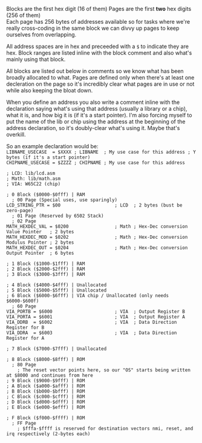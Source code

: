 Blocks are the first hex digit (16 of them)
Pages are the first **two** hex digits (256 of them)  
Each page has 256 bytes of addresses available so for tasks where we're really cross-coding in the same block we can divvy up pages to keep ourselves from overlapping. 

All address spaces are in hex and preceeded with a `$` to indicate they are hex. Block ranges are listed inline with the block comment and also what's mainly using that block.

All blocks are listed out below in comments so we know what has been broadly allocated to what. Pages are defined only when there's at least one decleration on the page so it's incredibly clear what pages are in use or not while also keeping the bloat down. 

When you define an address you also write a comment inline with the declaration saying what's using that address (usually a library or a chip), what it is, and how big it is (if it's a start pointer). I'm also forcing myself to put the name of the lib or chip using the address at the beginning of the address declaration, so it's doubly-clear what's using it. Maybe that's overkill. 

So an example declaration would be:  
`LIBNAME_USECASE  = $XXXX ; LIBNAME  ; My use case for this address ; Y bytes (if it's a start pointer)`  
`CHIPNAME_USECASE = $ZZZZ ; CHIPNAME ; My use case for this address`

```
; LCD: lib/lcd.asm
; Math: lib/math.asm
; VIA: W65C22 (chip)

; 0 Block ($0000-$0fff) | RAM
  ; 00 Page (Special uses, use sparingly)
LCD_STRING_PTR = $00                    ; LCD  ; 2 bytes (bust be zero-page)
  ; 01 Page (Reserved by 6502 Stack)
  ; 02 Page
MATH_HEXDEC_VAL = $0200                 ; Math ; Hex-Dec conversion Value Pointer   ; 2 bytes
MATH_HEXDEC_MOD = $0202                 ; Math ; Hex-Dec conversion Modulus Pointer ; 2 bytes
MATH_HEXDEC_OUT = $0204                 ; Math ; Hex-Dec conversion Output Pointer  ; 6 bytes

; 1 Block ($1000-$1fff) | RAM
; 2 Block ($2000-$2fff) | RAM
; 3 Block ($3000-$3fff) | RAM

; 4 Block ($4000-$4fff) | Unallocated
; 5 Block ($5000-$5fff) | Unallocated
; 6 Block ($6000-$6fff) | VIA chip / Unallocated (only needs $6000-$600f)
  ; 60 Page
VIA_PORTB = $6000                       ; VIA  ; Output Register B
VIA_PORTA = $6001                       ; VIA  ; Output Register A
VIA_DDRB  = $6002                       ; VIA  ; Data Direction Register for B
VIA_DDRA  = $6003                       ; VIA  ; Data Direction Register for A

; 7 Block ($7000-$7fff) | Unallocated

; 8 Block ($8000-$8fff) | ROM
  ; 80 Page
    ; The reset vector points here, so our "OS" starts being written at $8000 and continues from here
; 9 Block ($9000-$9fff) | ROM
; A Block ($a000-$afff) | ROM
; B Block ($b000-$bfff) | ROM
; C Block ($c000-$cfff) | ROM
; D Block ($d000-$dfff) | ROM
; E Block ($e000-$efff) | ROM

; F Block ($f000-$ffff) | ROM
  ; FF Page
    ; $fffa-$ffff is reserved for destination vectors nmi, reset, and irq respectively (2-bytes each)
```